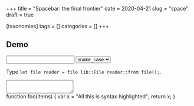 +++
title = "Spacebar: the final frontier"
date = 2020-04-21
slug = "space"
draft = true

[taxonomies]
tags = []
categories = []
+++

## Demo

<form autocomplete="off">
  <input id="demo-simple">
  <select id="case" name="case">
    <option value="snake">snake_case</option>
    <option value="kebab">kebab-case</option>
    <option value="camel">camelCase</option>
    <option value="class">ClassCase</option>
    <option value="train">Train-Case</option>
  </select>
</form>

Type `let file reader = file lib::File reader::from file();`.

<textarea id="demo-contextual"></textarea>
<div id="editor">function foo(items) {
    var x = "All this is syntax highlighted";
    return x;
}</div>
    
<script src="/ace-builds/src-noconflict/ace.js" type="text/javascript" charset="utf-8"></script>
<script>
    var editor = ace.edit("editor");
    editor.setTheme("ace/theme/monokai");
    editor.session.setMode("ace/mode/javascript");
</script>

<script src="/js/spacebar.js"></script>

